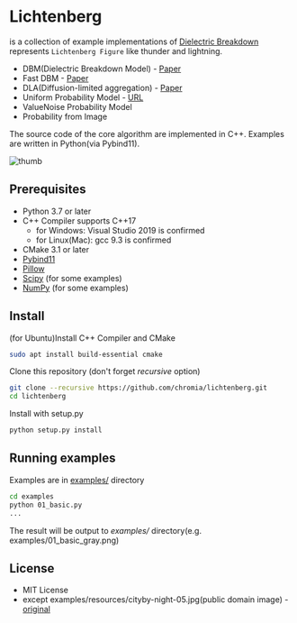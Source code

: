# Lichtenberg

is a collection of example implementations of [Dielectric Breakdown](https://en.wikipedia.org/wiki/Electrical_breakdown) represents `Lichtenberg Figure` like thunder and lightning.


 - DBM(Dielectric Breakdown Model) - [Paper](https://journals.aps.org/prl/abstract/10.1103/PhysRevLett.52.1033)
 - Fast DBM - [Paper](http://gamma.cs.unc.edu/FRAC/)
 - DLA(Diffusion-limited aggregation) - [Paper](https://journals.aps.org/prl/abstract/10.1103/PhysRevLett.47.1400)
 - Uniform Probability Model - [URL](http://lazylifeeasyexit.blog67.fc2.com/blog-entry-53.html)
 - ValueNoise Probability Model
 - Probability from Image
 
 The source code of the core algorithm are implemented in C++. Examples are written in Python(via Pybind11).
 
 ![thumb](https://user-images.githubusercontent.com/6506891/88478910-d4bdd780-cf86-11ea-873c-7355a6ab8b55.png)
 
## Prerequisites
 
  - Python 3.7 or later
  - C++ Compiler supports C++17
    - for Windows: Visual Studio 2019 is confirmed
    - for Linux(Mac): gcc 9.3 is confirmed
  - CMake 3.1 or later
  - [Pybind11](https://github.com/pybind/pybind11)
  - [Pillow](https://pillow.readthedocs.io/en/stable/)
  - [Scipy](https://www.scipy.org/) (for some examples)
  - [NumPy](https://numpy.org/) (for some examples)
 
## Install
 

(for Ubuntu)Install C++ Compiler and CMake
```bash
sudo apt install build-essential cmake
```

Clone this repository (don't forget *recursive* option)

```bash
git clone --recursive https://github.com/chromia/lichtenberg.git
cd lichtenberg
```

Install with setup.py

```bash
python setup.py install
```

## Running examples

Examples are in [examples/](https://github.com/chromia/lichtenberg/tree/master/examples) directory

```bash
cd examples
python 01_basic.py
...
```

The result will be output to *examples/* directory(e.g. examples/01_basic_gray.png)
 
 
## License

- MIT License
- except examples/resources/cityby-night-05.jpg(public domain image) - [original](https://www.publicdomainpictures.net/en/view-image.php?image=149940&picture=city-by-night-05)